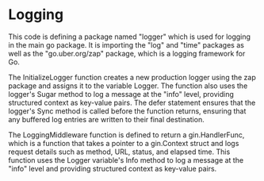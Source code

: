# Logging
This code is defining a package named "logger" which is used for logging in the main go package. It is importing the "log" and "time" packages as well as the "go.uber.org/zap" package, which is a logging framework for Go.

The InitializeLogger function creates a new production logger using the zap package and assigns it to the variable Logger. The function also uses the logger's Sugar method to log a message at the "info" level, providing structured context as key-value pairs. The defer statement ensures that the logger's Sync method is called before the function returns, ensuring that any buffered log entries are written to their final destination.

The LoggingMiddleware function is defined to return a gin.HandlerFunc, which is a function that takes a pointer to a gin.Context struct and logs request details such as method, URL, status, and elapsed time. This function uses the Logger variable's Info method to log a message at the "info" level and providing structured context as key-value pairs.